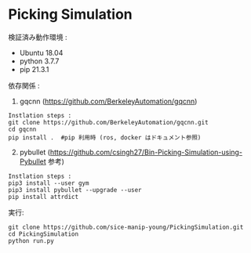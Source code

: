 # Picking Simulation
検証済み動作環境 :
* Ubuntu 18.04
* python 3.7.7
* pip 21.3.1

依存関係 :  
1. gqcnn (https://github.com/BerkeleyAutomation/gqcnn)
```
Instlation steps :
git clone https://github.com/BerkeleyAutomation/gqcnn.git
cd gqcnn
pip install .  #pip 利用時 (ros, docker はドキュメント参照)
```  
2. pybullet (https://github.com/csingh27/Bin-Picking-Simulation-using-Pybullet 参考)
```
Instlation steps :
pip3 install --user gym  
pip3 install pybullet --upgrade --user
pip install attrdict
```  

実行:
```
git clone https://github.com/sice-manip-young/PickingSimulation.git
cd PickingSimulation
python run.py
``` 
